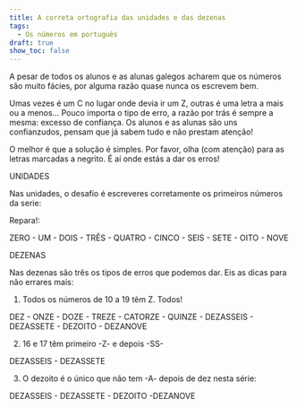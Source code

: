 ```yaml
---
title: A correta ortografia das unidades e das dezenas
tags:
  - Os números em português
draft: true
show_toc: false
---
```

A pesar de todos os alunos e as alunas galegos acharem que os números são muito fácies, por alguma razão quase nunca os escrevem bem.

Umas vezes é um C no lugar onde devia ir um Z, outras é uma letra a mais ou a menos... Pouco importa o tipo de erro, a razão por trás é sempre a mesma: excesso de confiança. Os alunos e as alunas são uns confianzudos, pensam que já sabem tudo e não prestam atenção!

O melhor é que a solução é simples. Por favor, olha (com atenção) para as letras marcadas a negrito. É aí onde estás a dar os erros!

UNIDADES

Nas unidades, o desafio é escreveres corretamente os primeiros números da serie: 

Repara!:

ZERO - UM - DOIS - TRÊS - QUATRO - CINCO - SEIS - SETE - OITO - NOVE


DEZENAS 

Nas dezenas são três os tipos de erros que podemos dar. Eis as dicas para não errares mais: 

1) Todos os números de 10 a 19 têm Z. Todos!

DEZ - ONZE - DOZE - TREZE - CATORZE - QUINZE - DEZASSEIS - DEZASSETE - DEZOITO - DEZANOVE 

2) 16 e 17 têm primeiro -Z- e depois -SS-

DEZASSEIS - DEZASSETE

3) O dezoito é o único que não tem -A- depois de dez nesta série: 

DEZASSEIS - DEZASSETE - DEZOITO -DEZANOVE
